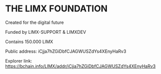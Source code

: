 # THE LIMX FOUNDATION
Created for the digital future

Funded by LIMX-SUPPORT & LIMXDEV

Contains 150.000 LIMX

Public address: iCjja7hZGiDbfCJAGWUSZdYs4XEnyHaRv3

Explorer link: https://bchain.info/LIMX/addr/iCjja7hZGiDbfCJAGWUSZdYs4XEnyHaRv3
